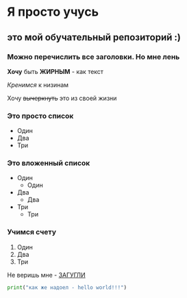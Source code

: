 # Я просто учусь
## это мой обучательный репозиторий :)
### Можно перечислить все заголовки. Но мне лень

**Хочу** быть **ЖИРНЫМ** - как текст

*Кренимся* к низинам

Хочу ~~вычеркнуть~~ это из своей жизни

### Это просто список
* Один
* Два
* Три

### Это вложенный список
* Один
	* Один
* Два
	* Два
* Три
	* Три

### Учимся счету
1. Один
6. Два
0. Три

Не веришь мне - [ЗАГУГЛИ](https://www.google.com/)	

```python
print("как же надоел - hello world!!!")
```

